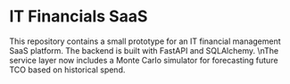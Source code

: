 # IT Financials SaaS

This repository contains a small prototype for an IT financial management SaaS platform. The backend is built with FastAPI and SQLAlchemy.
\nThe service layer now includes a Monte Carlo simulator for forecasting future TCO based on historical spend.

